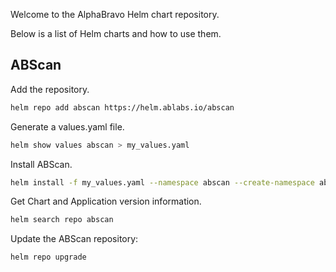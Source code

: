 Welcome to the AlphaBravo Helm chart repository.

Below is a list of Helm charts and how to use them.

## ABScan

Add the repository.

```bash
helm repo add abscan https://helm.ablabs.io/abscan
```

Generate a values.yaml file.

```bash
helm show values abscan > my_values.yaml
```

Install ABScan.

```bash
helm install -f my_values.yaml --namespace abscan --create-namespace abscan abscan/abscan
```

Get Chart and Application version information.

```bash
helm search repo abscan
```

Update the ABScan repository:

```bash
helm repo upgrade
```